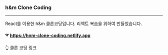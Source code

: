 ### h&m Clone Coding

---

React를 이용한 h&m 클론코딩입니다. 리액트 복습을 위하여 만들었습니다.

#### ➰ https://hnm-clone-coding.netlify.app

👆 클론 코딩 링크
